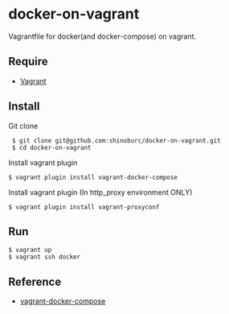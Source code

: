 # docker-on-vagrant

Vagrantfile for docker(and docker-compose) on vagrant.

## Require

* [Vagrant](https://www.vagrantup.com/)

## Install

Git clone 

```shell
 $ git clone git@github.com:shinoburc/docker-on-vagrant.git
 $ cd docker-on-vagrant
```
Install vagrant plugin

```shell
$ vagrant plugin install vagrant-docker-compose
```

Install vagrant plugin (In http_proxy environment ONLY)

```shell
$ vagrant plugin install vagrant-proxyconf
```

## Run

```shell
$ vagrant up
$ vagrant ssh docker
```

## Reference

* [vagrant-docker-compose](https://github.com/leighmcculloch/vagrant-docker-compose)
